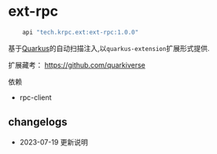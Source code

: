 

# ext-rpc

```gradle
    api "tech.krpc.ext:ext-rpc:1.0.0"
```

基于[Quarkus](https://quarkus.io/)的自动扫描注入,以`quarkus-extension`扩展形式提供.

扩展藏考：
https://github.com/quarkiverse


依赖 
* rpc-client

## changelogs

* 2023-07-19 更新说明



